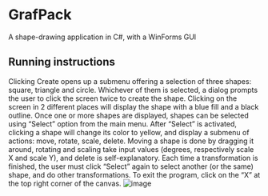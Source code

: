 # GrafPack
A shape-drawing application in C#, with a WinForms GUI

## Running instructions
Clicking Create opens up a submenu offering a selection of three shapes: square, triangle and circle. Whichever of them is selected, a dialog prompts the user to click the screen twice to create the shape. Clicking on the screen in 2 different places will display the shape with a blue fill and a black outline. Once one or more shapes are displayed, shapes can be selected using “Select” option from the main menu. After “Select” is activated, clicking a shape will change its color to yellow, and display a submenu of actions: move, rotate, scale, delete. Moving a shape is done by dragging it around, rotating and scaling take input values (degrees, respectively scale X and scale Y), and delete is self-explanatory. Each time a transformation is finished, the user must click “Select” again to select another (or the same) shape, and do other transformations. To exit the program, click on the “X” at the top right corner of the canvas.
![image](https://user-images.githubusercontent.com/36083446/123250402-eafb4d00-d4e1-11eb-8d26-634f8bfb5e29.png)

